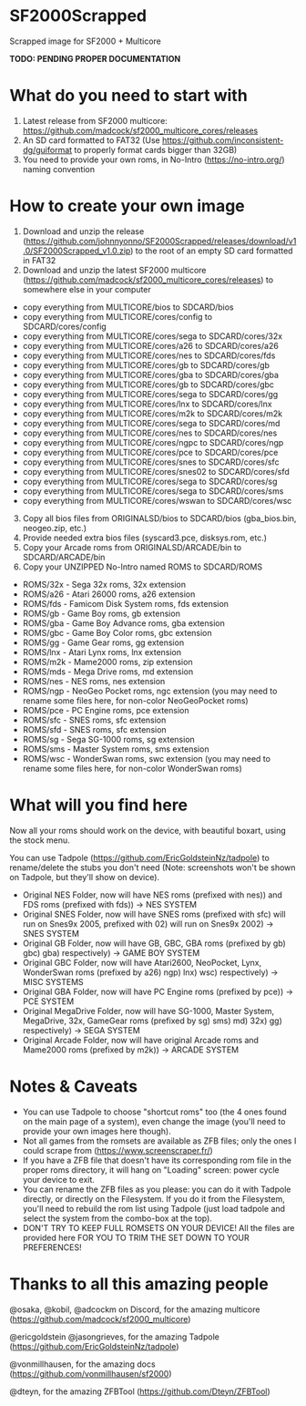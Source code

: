 # SF2000Scrapped
Scrapped image for SF2000 + Multicore

****TODO: PENDING PROPER DOCUMENTATION****

# What do you need to start with

1. Latest release from SF2000 multicore: https://github.com/madcock/sf2000_multicore_cores/releases
2. An SD card formatted to FAT32 (Use https://github.com/inconsistent-dg/guiformat to properly format cards bigger than 32GB)
3. You need to provide your own roms, in No-Intro (https://no-intro.org/) naming convention

# How to create your own image

1. Download and unzip the release (https://github.com/johnnyonno/SF2000Scrapped/releases/download/v1.0/SF2000Scrapped_v1.0.zip) to the root of an empty SD card formatted in FAT32
2. Download and unzip the latest SF2000 multicore (https://github.com/madcock/sf2000_multicore_cores/releases) to somewhere else in your computer
- copy everything from MULTICORE/bios to SDCARD/bios
- copy everything from MULTICORE/cores/config to SDCARD/cores/config
- copy everything from MULTICORE/cores/sega to SDCARD/cores/32x
- copy everything from MULTICORE/cores/a26 to SDCARD/cores/a26
- copy everything from MULTICORE/cores/nes to SDCARD/cores/fds
- copy everything from MULTICORE/cores/gb to SDCARD/cores/gb
- copy everything from MULTICORE/cores/gba to SDCARD/cores/gba
- copy everything from MULTICORE/cores/gb to SDCARD/cores/gbc
- copy everything from MULTICORE/cores/sega to SDCARD/cores/gg
- copy everything from MULTICORE/cores/lnx to SDCARD/cores/lnx
- copy everything from MULTICORE/cores/m2k to SDCARD/cores/m2k
- copy everything from MULTICORE/cores/sega to SDCARD/cores/md
- copy everything from MULTICORE/cores/nes to SDCARD/cores/nes
- copy everything from MULTICORE/cores/ngpc to SDCARD/cores/ngp
- copy everything from MULTICORE/cores/pce to SDCARD/cores/pce
- copy everything from MULTICORE/cores/snes to SDCARD/cores/sfc
- copy everything from MULTICORE/cores/snes02 to SDCARD/cores/sfd
- copy everything from MULTICORE/cores/sega to SDCARD/cores/sg
- copy everything from MULTICORE/cores/sega to SDCARD/cores/sms
- copy everything from MULTICORE/cores/wswan to SDCARD/cores/wsc
3. Copy all bios files from ORIGINALSD/bios to SDCARD/bios (gba_bios.bin, neogeo.zip, etc.)
4. Provide needed extra bios files (syscard3.pce, disksys.rom, etc.)
5. Copy your Arcade roms from ORIGINALSD/ARCADE/bin to SDCARD/ARCADE/bin
6. Copy your UNZIPPED No-Intro named ROMS to SDCARD/ROMS
- ROMS/32x - Sega 32x roms, 32x extension
- ROMS/a26 - Atari 26000 roms, a26 extension
- ROMS/fds - Famicom Disk System roms, fds extension
- ROMS/gb - Game Boy roms, gb extension
- ROMS/gba - Game Boy Advance roms, gba extension
- ROMS/gbc - Game Boy Color roms, gbc extension
- ROMS/gg - Game Gear roms, gg extension
- ROMS/lnx - Atari Lynx roms, lnx extension
- ROMS/m2k - Mame2000 roms, zip extension
- ROMS/mds - Mega Drive roms, md extension
- ROMS/nes - NES roms, nes extension
- ROMS/ngp - NeoGeo Pocket roms, ngc extension (you may need to rename some files here, for non-color NeoGeoPocket roms)
- ROMS/pce - PC Engine roms, pce extension
- ROMS/sfc - SNES roms, sfc extension
- ROMS/sfd - SNES roms, sfc extension
- ROMS/sg - Sega SG-1000 roms, sg extension
- ROMS/sms - Master System roms, sms extension
- ROMS/wsc - WonderSwan roms, swc extension (you may need to rename some files here, for non-color WonderSwan roms)

# What will you find here

Now all your roms should work on the device, with beautiful boxart, using the stock menu.

You can use Tadpole (https://github.com/EricGoldsteinNz/tadpole) to rename/delete the stubs you don't need (Note: screenshots won't be shown on Tadpole, but they'll show on device).

- Original NES Folder, now will have NES roms (prefixed with nes)) and FDS roms (prefixed with fds)) -> NES SYSTEM
- Original SNES Folder, now will have SNES roms (prefixed with sfc) will run on Snes9x 2005, prefixed with 02) will run on Snes9x 2002) -> SNES SYSTEM
- Original GB Folder, now will have GB, GBC, GBA roms (prefixed by gb) gbc) gba) respectively) -> GAME BOY SYSTEM
- Original GBC Folder, now will have Atari2600, NeoPocket, Lynx, WonderSwan roms (prefixed by a26) ngp) lnx) wsc) respectively) -> MISC SYSTEMS
- Original GBA Folder, now will have PC Engine roms (prefixed by pce)) -> PCE SYSTEM
- Original MegaDrive Folder, now will have SG-1000, Master System, MegaDrive, 32x, GameGear roms (prefixed by sg) sms) md) 32x) gg) respectively) -> SEGA SYSTEM
- Original Arcade Folder, now will have original Arcade roms and Mame2000 roms (prefixed by m2k)) -> ARCADE SYSTEM

# Notes & Caveats

- You can use Tadpole to choose "shortcut roms" too (the 4 ones found on the main page of a system), even change the image (you'll need to provide your own images here though).
- Not all games from the romsets are available as ZFB files; only the ones I could scrape from (https://www.screenscraper.fr/)
- If you have a ZFB file that doesn't have its corresponding rom file in the proper roms directory, it will hang on "Loading" screen: power cycle your device to exit.
- You can rename the ZFB files as you please: you can do it with Tadpole directly, or directly on the Filesystem. If you do it from the Filesystem, you'll need to rebuild the rom list using Tadpole (just load tadpole and select the system from the combo-box at the top).
- DON'T TRY TO KEEP FULL ROMSETS ON YOUR DEVICE! All the files are provided here FOR YOU TO TRIM THE SET DOWN TO YOUR PREFERENCES! 

# Thanks to all this amazing people

@osaka, @kobil, @adcockm on Discord, for the amazing multicore (https://github.com/madcock/sf2000_multicore)

@ericgoldstein @jasongrieves, for the amazing Tadpole (https://github.com/EricGoldsteinNz/tadpole)

@vonmillhausen, for the amazing docs (https://github.com/vonmillhausen/sf2000)

@dteyn, for the amazing ZFBTool (https://github.com/Dteyn/ZFBTool)

  
